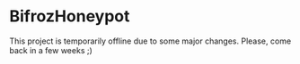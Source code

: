 # BifrozHoneypot
This project is temporarily offline due to some major changes. Please, come back in a few weeks ;)

